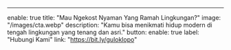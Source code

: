 ---
enable: true
title: "Mau Ngekost Nyaman Yang Ramah Lingkungan?"
image: "/images/cta.webp"
description: "Kamu bisa menikmati hidup modern di tengah lingkungan yang tenang dan asri."
button:
  enable: true
  label: "Hubungi Kami"
  link: "https://bit.ly/guloklopo"